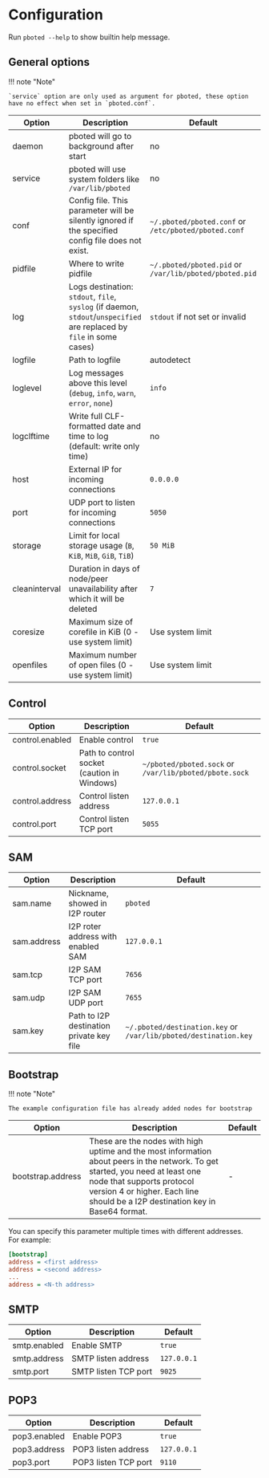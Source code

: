 # Configuration

Run `pboted --help` to show builtin help message.

## General options

!!! note "Note"

    `service` option are only used as argument for pboted, these option have no effect when set in `pboted.conf`.

| Option        | Description                                                                                              | Default                                                |
|---------------|----------------------------------------------------------------------------------------------------------|--------------------------------------------------------|
| daemon        | pboted will go to background after start                                                                 | no                                                     |
| service       | pboted will use system folders like `/var/lib/pboted`                                                    | no                                                     |
| conf          | Config file. This parameter will be silently ignored if the specified config file does not exist.        | `~/.pboted/pboted.conf` or `/etc/pboted/pboted.conf`   |
| pidfile       | Where to write pidfile                                                                                   | `~/.pboted/pboted.pid` or `/var/lib/pboted/pboted.pid` |
| log           | Logs destination: `stdout`, `file`, `syslog` (if daemon, `stdout`/`unspecified` are replaced by `file` in some cases) | `stdout` if not set or invalid            |
| logfile       | Path to logfile                                                                                          | autodetect                                             |
| loglevel      | Log messages above this level (`debug`, `info`, `warn`, `error`, `none`)                                 | `info`                                                 |
| logclftime    | Write full CLF-formatted date and time to log (default: write only time)                                 | no                                                     |
| host          | External IP for incoming connections                                                                     | `0.0.0.0`                                              |
| port          | UDP port to listen for incoming connections                                                              | `5050`                                                 |
| storage       | Limit for local storage usage (`B`, `KiB`, `MiB`, `GiB`, `TiB`)                                          | `50 MiB`                                               |
| cleaninterval | Duration in days of node/peer unavailability after which it will be deleted                              | `7`                                                    |
| coresize      | Maximum size of corefile in KiB (0 - use system limit)                                                   | Use system limit                                       |
| openfiles     | Maximum number of open files (0 - use system limit)                                                      | Use system limit                                       |

## Control

| Option          | Description                                 | Default                                                |
|-----------------|---------------------------------------------|--------------------------------------------------------|
| control.enabled | Enable control                              | `true`                                                 |
| control.socket  | Path to control socket (caution in Windows) | `~/pboted/pboted.sock` or `/var/lib/pboted/pbote.sock` |
| control.address | Control listen address                      | `127.0.0.1`                                            |
| control.port    | Control listen TCP port                     | `5055`                                                 |

## SAM

| Option      | Description                              | Default                                                          |
|-------------|------------------------------------------|------------------------------------------------------------------|
| sam.name    | Nickname, showed in I2P router           | `pboted`                                                         |
| sam.address | I2P roter address with enabled SAM       | `127.0.0.1`                                                      |
| sam.tcp     | I2P SAM TCP port                         | `7656`                                                           |
| sam.udp     | I2P SAM UDP port                         | `7655`                                                           |
| sam.key     | Path to I2P destination private key file | `~/.pboted/destination.key` or `/var/lib/pboted/destination.key` |

## Bootstrap

!!! note "Note"

    The example configuration file has already added nodes for bootstrap

| Option            | Description                        | Default |
|-------------------|------------------------------------|---------|
| bootstrap.address | These are the nodes with high uptime and the most information about peers in the network. To get started, you need at least one node that supports protocol version 4 or higher. Each line should be a I2P destination key in Base64 format. | - |

You can specify this parameter multiple times with different addresses.  
For example: 

```ini
[bootstrap]
address = <first address>
address = <second address>
...
address = <N-th address>
```

## SMTP

| Option       | Description          | Default     |
|--------------|----------------------|-------------|
| smtp.enabled | Enable SMTP          | `true`      |
| smtp.address | SMTP listen address  | `127.0.0.1` |
| smtp.port    | SMTP listen TCP port | `9025`      |

## POP3

| Option       | Description          | Default     |
|--------------|----------------------|-------------|
| pop3.enabled | Enable POP3          | `true`      |
| pop3.address | POP3 listen address  | `127.0.0.1` |
| pop3.port    | POP3 listen TCP port | `9110`      |
